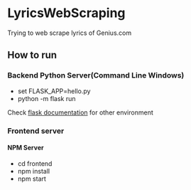 # LyricsWebScraping
Trying to web scrape lyrics of Genius.com

## How to run
### Backend Python Server(Command Line Windows)
  * set FLASK_APP=hello.py
  * python -m flask run

  Check [flask documentation](http://flask.pocoo.org/docs/1.0/quickstart/) for other environment

### Frontend server
 #### NPM Server
 * cd frontend
 * npm install  
 * npm start
